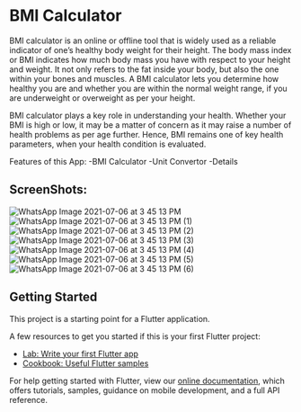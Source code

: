 # BMI Calculator

BMI calculator is an online or offline tool that is widely used as a reliable indicator of one’s healthy body weight for their height. The body mass index or BMI indicates how much body mass you have with respect to your height and weight. It not only refers to the fat inside your body, but also the one within your bones and muscles. A BMI calculator lets you determine how healthy you are and whether you are within the normal weight range, if you are underweight or overweight as per your height.

BMI calculator plays a key role in understanding your health. Whether your BMI is high or low, it may be a matter of concern as it may raise a number of health problems as per age further. Hence, BMI remains one of key health parameters, when your health condition is evaluated.

Features of this App:
-BMI Calculator
-Unit Convertor
-Details

## ScreenShots:

![WhatsApp Image 2021-07-06 at 3 45 13 PM](https://user-images.githubusercontent.com/85779586/124584254-a83a5d00-de71-11eb-86d0-bf6fb655a8dd.jpeg)
![WhatsApp Image 2021-07-06 at 3 45 13 PM (1)](https://user-images.githubusercontent.com/85779586/124584256-a8d2f380-de71-11eb-9834-d334fcdfe99c.jpeg)
![WhatsApp Image 2021-07-06 at 3 45 13 PM (2)](https://user-images.githubusercontent.com/85779586/124584240-a5d80300-de71-11eb-92d9-77098bd07832.jpeg)
![WhatsApp Image 2021-07-06 at 3 45 13 PM (3)](https://user-images.githubusercontent.com/85779586/124584242-a7093000-de71-11eb-8367-76a3846fa233.jpeg)
![WhatsApp Image 2021-07-06 at 3 45 13 PM (4)](https://user-images.githubusercontent.com/85779586/124584245-a7093000-de71-11eb-8e16-6e48f46db8da.jpeg)
![WhatsApp Image 2021-07-06 at 3 45 13 PM (5)](https://user-images.githubusercontent.com/85779586/124584248-a7a1c680-de71-11eb-8ad5-618909f47316.jpeg)
![WhatsApp Image 2021-07-06 at 3 45 13 PM (6)](https://user-images.githubusercontent.com/85779586/124584251-a7a1c680-de71-11eb-9957-9df7ecc5a7e7.jpeg)



## Getting Started

This project is a starting point for a Flutter application.

A few resources to get you started if this is your first Flutter project:

- [Lab: Write your first Flutter app](https://flutter.dev/docs/get-started/codelab)
- [Cookbook: Useful Flutter samples](https://flutter.dev/docs/cookbook)

For help getting started with Flutter, view our
[online documentation](https://flutter.dev/docs), which offers tutorials,
samples, guidance on mobile development, and a full API reference.
